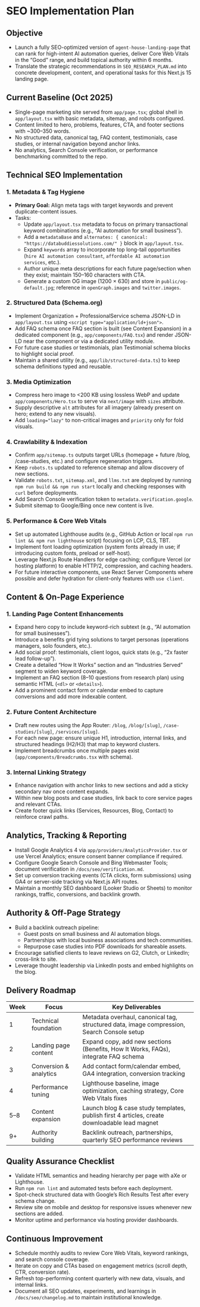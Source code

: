 # SEO Implementation Plan

## Objective
- Launch a fully SEO-optimized version of `agent-house-landing-page` that can rank for high-intent AI automation queries, deliver Core Web Vitals in the “Good” range, and build topical authority within 6 months.
- Translate the strategic recommendations in `SEO_RESEARCH_PLAN.md` into concrete development, content, and operational tasks for this Next.js 15 landing page.

## Current Baseline (Oct 2025)
- Single-page marketing site served from `app/page.tsx`; global shell in `app/layout.tsx` with basic metadata, sitemap, and robots configured.
- Content limited to hero, problems, features, CTA, and footer sections with ~300–350 words.
- No structured data, canonical tag, FAQ content, testimonials, case studies, or internal navigation beyond anchor links.
- No analytics, Search Console verification, or performance benchmarking committed to the repo.

## Technical SEO Implementation

### 1. Metadata & Tag Hygiene
- **Primary Goal:** Align meta tags with target keywords and prevent duplicate-content issues.
- Tasks:
  - Update `app/layout.tsx` metadata to focus on primary transactional keyword combinations (e.g., “AI automation for small business”).
  - Add a `metadataBase` and `alternates: { canonical: "https://databuddiessolutions.com/" }` block in `app/layout.tsx`.
  - Expand `keywords` array to incorporate top long-tail opportunities (`hire AI automation consultant`, `affordable AI automation services`, etc.).
  - Author unique meta descriptions for each future page/section when they exist; maintain 150–160 characters with CTA.
  - Generate a custom OG image (1200 × 630) and store in `public/og-default.jpg`; reference in `openGraph.images` and `twitter.images`.

### 2. Structured Data (Schema.org)
- Implement Organization + ProfessionalService schema JSON-LD in `app/layout.tsx` using `<script type="application/ld+json">`.
- Add FAQ schema once FAQ section is built (see Content Expansion) in a dedicated component (e.g., `app/components/FAQ.tsx`) and render JSON-LD near the component or via a dedicated utility module.
- For future case studies or testimonials, plan Testimonial schema blocks to highlight social proof.
- Maintain a shared utility (e.g., `app/lib/structured-data.ts`) to keep schema definitions typed and reusable.

### 3. Media Optimization
- Compress hero image to <200 KB using lossless WebP and update `app/components/Hero.tsx` to serve via `next/image` with `sizes` attribute.
- Supply descriptive `alt` attributes for all imagery (already present on hero; extend to any new visuals).
- Add `loading="lazy"` to non-critical images and `priority` only for fold visuals.

### 4. Crawlability & Indexation
- Confirm `app/sitemap.ts` outputs target URLs (homepage + future /blog, /case-studies, etc.) and configure regeneration triggers.
- Keep `robots.ts` updated to reference sitemap and allow discovery of new sections.
- Validate `robots.txt`, `sitemap.xml`, and `llms.txt` are deployed by running `npm run build && npm run start` locally and checking responses with `curl` before deployments.
- Add Search Console verification token to `metadata.verification.google`.
- Submit sitemap to Google/Bing once new content is live.

### 5. Performance & Core Web Vitals
- Set up automated Lighthouse audits (e.g., GitHub Action or local `npm run lint && npm run lighthouse` script) focusing on LCP, CLS, TBT.
- Implement font loading optimization (system fonts already in use; if introducing custom fonts, preload or self-host).
- Leverage Next.js Route Handlers for edge caching; configure Vercel (or hosting platform) to enable HTTP/2, compression, and caching headers.
- For future interactive components, use React Server Components where possible and defer hydration for client-only features with `use client`.

## Content & On-Page Experience

### 1. Landing Page Content Enhancements
- Expand hero copy to include keyword-rich subtext (e.g., “AI automation for small businesses”).
- Introduce a benefits grid tying solutions to target personas (operations managers, solo founders, etc.).
- Add social proof: testimonials, client logos, quick stats (e.g., “2x faster lead follow-up”).
- Create a detailed “How It Works” section and an “Industries Served” segment to widen keyword coverage.
- Implement an FAQ section (8–10 questions from research plan) using semantic HTML (`<dl>` or `<details>`).
- Add a prominent contact form or calendar embed to capture conversions and add more indexable content.

### 2. Future Content Architecture
- Draft new routes using the App Router: `/blog`, `/blog/[slug]`, `/case-studies/[slug]`, `/services/[slug]`.
- For each new page: ensure unique H1, introduction, internal links, and structured headings (H2/H3) that map to keyword clusters.
- Implement breadcrumbs once multiple pages exist (`app/components/Breadcrumbs.tsx` with schema).

### 3. Internal Linking Strategy
- Enhance navigation with anchor links to new sections and add a sticky secondary nav once content expands.
- Within new blog posts and case studies, link back to core service pages and relevant CTAs.
- Create footer quick links (Services, Resources, Blog, Contact) to reinforce crawl paths.

## Analytics, Tracking & Reporting
- Install Google Analytics 4 via `app/providers/AnalyticsProvider.tsx` or use Vercel Analytics; ensure consent banner compliance if required.
- Configure Google Search Console and Bing Webmaster Tools; document verification in `/docs/seo/verification.md`.
- Set up conversion tracking events (CTA clicks, form submissions) using GA4 or server-side tracking via Next.js API routes.
- Maintain a monthly SEO dashboard (Looker Studio or Sheets) to monitor rankings, traffic, conversions, and backlink growth.

## Authority & Off-Page Strategy
- Build a backlink outreach pipeline:
  - Guest posts on small business and AI automation blogs.
  - Partnerships with local business associations and tech communities.
  - Repurpose case studies into PDF downloads for shareable assets.
- Encourage satisfied clients to leave reviews on G2, Clutch, or LinkedIn; cross-link to site.
- Leverage thought leadership via LinkedIn posts and embed highlights on the blog.

## Delivery Roadmap

| Week | Focus | Key Deliverables |
| --- | --- | --- |
| 1 | Technical foundation | Metadata overhaul, canonical tag, structured data, image compression, Search Console setup |
| 2 | Landing page content | Expand copy, add new sections (Benefits, How It Works, FAQs), integrate FAQ schema |
| 3 | Conversion & analytics | Add contact form/calendar embed, GA4 integration, conversion tracking |
| 4 | Performance tuning | Lighthouse baseline, image optimization, caching strategy, Core Web Vitals fixes |
| 5–8 | Content expansion | Launch blog & case study templates, publish first 4 articles, create downloadable lead magnet |
| 9+ | Authority building | Backlink outreach, partnerships, quarterly SEO performance reviews |

## Quality Assurance Checklist
- Validate HTML semantics and heading hierarchy per page with aXe or Lighthouse.
- Run `npm run lint` and automated tests before each deployment.
- Spot-check structured data with Google’s Rich Results Test after every schema change.
- Review site on mobile and desktop for responsive issues whenever new sections are added.
- Monitor uptime and performance via hosting provider dashboards.

## Continuous Improvement
- Schedule monthly audits to review Core Web Vitals, keyword rankings, and search console coverage.
- Iterate on copy and CTAs based on engagement metrics (scroll depth, CTR, conversion rate).
- Refresh top-performing content quarterly with new data, visuals, and internal links.
- Document all SEO updates, experiments, and learnings in `/docs/seo/changelog.md` to maintain institutional knowledge.

